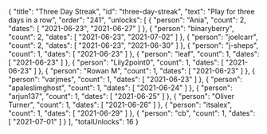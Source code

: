 {
  "title": "Three Day Streak",
  "id": "three-day-streak",
  "text": "Play for three days in a row",
  "order": "241",
  "unlocks": [
    {
      "person": "Ania",
      "count": 2,
      "dates": [
        "2021-06-23",
        "2021-06-27"
      ]
    },
    {
      "person": "binaryberry",
      "count": 2,
      "dates": [
        "2021-06-23",
        "2021-07-02"
      ]
    },
    {
      "person": "joelcarr",
      "count": 2,
      "dates": [
        "2021-06-23",
        "2021-06-30"
      ]
    },
    {
      "person": "j-sheps",
      "count": 1,
      "dates": [
        "2021-06-23"
      ]
    },
    {
      "person": "leaf",
      "count": 1,
      "dates": [
        "2021-06-23"
      ]
    },
    {
      "person": "Lily2point0",
      "count": 1,
      "dates": [
        "2021-06-23"
      ]
    },
    {
      "person": "Rowan M",
      "count": 1,
      "dates": [
        "2021-06-23"
      ]
    },
    {
      "person": "varjmes",
      "count": 1,
      "dates": [
        "2021-06-23"
      ]
    },
    {
      "person": "apaleslimghost",
      "count": 1,
      "dates": [
        "2021-06-24"
      ]
    },
    {
      "person": "arjun137",
      "count": 1,
      "dates": [
        "2021-06-25"
      ]
    },
    {
      "person": "Oliver Turner",
      "count": 1,
      "dates": [
        "2021-06-26"
      ]
    },
    {
      "person": "itsalex",
      "count": 1,
      "dates": [
        "2021-06-29"
      ]
    },
    {
      "person": "cb",
      "count": 1,
      "dates": [
        "2021-07-01"
      ]
    }
  ],
  "totalUnlocks": 16
}
